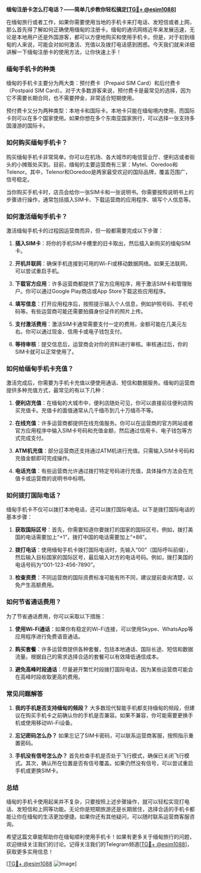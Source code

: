 **缅甸注册卡怎么打电话？——简单几步教你轻松搞定[[TG💪+ @esim1088](https://t.me/s/esim1088)]**

在缅甸旅行或者工作，如果你需要使用当地的手机卡来打电话、发短信或者上网，那么首先得了解如何正确使用缅甸的注册卡。缅甸的通讯网络近年来发展迅速，无论是本地用户还是外国游客，都可以方便地购买和使用手机卡。但是，对于初到缅甸的人来说，可能会对如何激活、充值以及拨打电话感到困惑。今天我们就来详细讲解一下缅甸注册卡的使用方法，让你快速上手！

### 缅甸手机卡的种类

缅甸的手机卡主要分为两大类：预付费卡（Prepaid SIM Card）和后付费卡（Postpaid SIM Card）。对于大多数游客来说，预付费卡是最常见的选择，因为它不需要长期合同，也不需要押金，非常适合短期使用。

预付费卡又分为两种类型：本地卡和国际卡。本地卡只能在缅甸境内使用，而国际卡则可以在多个国家使用。如果你想在多个东南亚国家旅行，可以选择一张支持多国漫游的国际卡。

### 如何购买缅甸手机卡？

购买缅甸手机卡非常简单。你可以在机场、各大城市的电信营业厅、便利店或者街头的小摊贩处买到。目前，缅甸的主要运营商有三家：Mytel、Ooredoo和Telenor。其中，Telenor和Ooredoo是两家最受欢迎的国际品牌，覆盖范围广，信号稳定。

当你购买手机卡时，店员会给你一张SIM卡和一张说明书。你需要按照说明书上的步骤进行操作，通常包括插入SIM卡、下载运营商的应用程序、填写个人信息等。

### 如何激活缅甸手机卡？

激活缅甸手机卡的过程因运营商而异，但一般都需要完成以下步骤：

1. **插入SIM卡**：将你的手机SIM卡槽里的旧卡取出，然后插入新购买的缅甸SIM卡。
   
2. **开机并联网**：确保手机连接到可用的Wi-Fi或移动数据网络。如果无法联网，可以尝试重启手机。

3. **下载官方应用**：许多运营商都提供了官方应用程序，用于激活SIM卡和管理账户。你可以通过Google Play商店或App Store下载这些应用程序。

4. **填写信息**：打开应用程序后，按照提示输入个人信息，例如护照号码、手机号码等。有些运营商可能还需要拍摄身份证件的照片上传。

5. **支付激活费用**：激活SIM卡通常需要支付一定的费用，金额可能在几美元左右。你可以通过现金、信用卡或电子钱包支付。

6. **等待审核**：提交信息后，运营商会对你的资料进行审核。审核通过后，你的SIM卡就可以正常使用了。

### 如何给缅甸手机卡充值？

激活完成后，你需要为手机卡充值以便使用通话、短信和数据服务。缅甸的运营商提供多种充值方式，最常见的有以下几种：

1. **便利店充值**：在缅甸的大城市中，便利店随处可见，你可以直接前往便利店购买充值卡。充值卡的面值通常从几千缅币到几十万缅币不等。

2. **在线充值**：许多运营商都提供在线充值服务。你可以在运营商的官方网站或者官方应用程序中输入SIM卡号码和充值金额，然后通过信用卡、电子钱包等方式完成支付。

3. **ATM机充值**：部分运营商还支持通过ATM机进行充值。只需输入SIM卡号码和充值金额即可完成操作。

4. **电话充值**：有些运营商允许通过拨打特定号码进行充值，具体操作方法会在充值卡或运营商的说明书中标明。

### 如何拨打国际电话？

缅甸手机卡不仅可以拨打本地电话，还可以拨打国际电话。以下是拨打国际电话的基本步骤：

1. **获取国际区号**：首先，你需要知道你要拨打的国家的国际区号。例如，拨打美国的电话需要加上“+1”，拨打中国的电话需要加上“+86”。

2. **拨打电话**：使用缅甸手机卡拨打国际电话时，先输入“00”（国际呼叫前缀），然后输入目标国家的国际区号，最后输入对方的电话号码。例如，拨打美国的电话号码为“001-123-456-7890”。

3. **检查资费**：不同运营商的国际资费标准可能有所不同，建议提前查询清楚，以免产生高额费用。

### 如何节省通话费用？

为了节省通话费用，你可以采取以下措施：

1. **使用Wi-Fi通话**：如果你有稳定的Wi-Fi连接，可以使用Skype、WhatsApp等应用程序进行免费语音通话。

2. **购买套餐**：许多运营商提供各种套餐，包括本地通话、国际长途、短信和数据流量。根据自己的需求选择合适的套餐可以有效降低通信成本。

3. **避免高峰时段通话**：尽量避开繁忙时段拨打国际电话，因为某些运营商可能会在高峰时段收取更高的费用。

### 常见问题解答

1. **我的手机是否支持缅甸的频段？**
   大多数现代智能手机都支持缅甸的频段，但建议在购买手机卡之前确认你的手机是否兼容。如果不兼容，你可能需要更换手机或使用移动Wi-Fi设备。

2. **忘记密码怎么办？**
   如果忘记了SIM卡密码，可以联系运营商客服，按照指示重置密码。

3. **手机没有信号怎么办？**
   首先检查手机是否处于飞行模式，确保已关闭飞行模式。其次，确认所在位置是否有信号覆盖。如果仍然没有信号，可以尝试重启手机或更换SIM卡。

### 总结

缅甸的手机卡使用起来并不复杂，只要按照上述步骤操作，就可以轻松实现打电话、发短信和上网等功能。无论你是短期旅游还是长期居住，选择合适的手机卡都能让你在缅甸的生活更加便捷。如果你还有其他疑问，可以随时联系运营商客服咨询。

希望这篇文章能帮助你在缅甸顺利使用手机卡！如果有更多关于缅甸旅行的问题，欢迎继续关注我们的讨论。记得关注我们的Telegram频道[[TG💪+ @esim1088](https://t.me/s/esim1088)]，获取更多实用信息！

[[TG💪+ @esim1088](https://t.me/s/esim1088) ![Image](https://i.postimg.cc/4NQfJmqS/Snipaste-2025-05-13-00-14-12.png)]